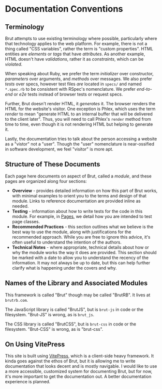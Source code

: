 # Documentation Conventions

## Terminology

Brut attempts to use existing terminology where possible, particularly where that technology applies to the web platform.  For example, there is not a thing called "CSS variables", rather the term is "custom properties". HTML entities are *elements* or *tags* that have *attributes*. As another example, HTML doesn't have *validations*, rather it as *constraints*, which can be *violated*.

When speaking about Ruby, we prefer the term *initializer* over constructor, *parameters* over arguments, and *methods* over messages.  We also prefer *tests* over specs, however test files *are* located in `specs/` and named `*.spec.rb` to be consistent with RSpec's nomenclature.  We prefer *end-to-end* or *e2e* tests instead of browser tests or request specs. 

Further, Brut doesn't render HTML, it *generates* it.  The browser renders the HTML for the website's visitor. One exception is Phlex, which uses the term *render* to mean "generate HTML to an internal buffer that will be delivered to the client later".  Thus, you will need to call Phlex's `render` method from time to time, even though it is not rendering HTML but helping to generate it.

Lastly, the documentation tries to talk about the person accessing a website as a "vistor" not a "user". Though the "user" nomenclature is near-ossified in software development, we feel "visitor" is more apt.

## Structure of These Documents

Each page here documents on aspect of Brut, called a *module*, and these pages are organized along four sections:

* **Overview** - provides detailed information on how this part of Brut works, with minimal examples to orient you to
the terms and design of that module.  Links to reference documentation are provided inline as needed.
* **Testing** - information about how to write tests for the code in this module.  For example, in [Pages](/pages), we detail how you are intended to test page classes.
* **Recommended Practices** - this section outlines what we believe is the best way to use the module, along with
justifications for the recommended approach.  While you are free to ignore this advice, it's often useful to
understand the intention of the authors.
* **Technical Notes** - where appropriate, technical details about how or why the module works the way it does
are provided.  This section should be marked with a date to allow you to understand the recency of the
information. It may not always be up to date, but this can help further clarify what is happening under the
covers and why.

## Names of the Library and Associated Modules

This framework is called "Brut" though may be called "BrutRB".  It lives at `brutrb.com`.

The JavaScript library is called "BrutJS", but is `brut-js` in code or the filesystem. "Brut-JS" is wrong, as is `brut_js`.

The CSS library is called "BrutCSS", but is `brut-css` in code or the filesystem. "Brut-CSS" is wrong, as is "brut-css".


## On Using VitePress

This site is built using [VitePress](https://vitepress.dev), which is a client-side heavy framework.  It kinda goes against the ethos of Brut, but it is allowing me to write documentation that looks decent and is mostly navigable.  I would like to use a more accessible, customized system for documenting Brut, but for now, it's more important to get the documentation out.  A better documentation experience is planned.
